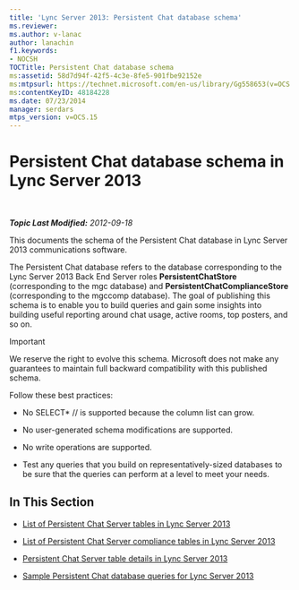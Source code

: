 ```yaml
---
title: 'Lync Server 2013: Persistent Chat database schema'
ms.reviewer: 
ms.author: v-lanac
author: lanachin
f1.keywords:
- NOCSH
TOCTitle: Persistent Chat database schema
ms:assetid: 58d7d94f-42f5-4c3e-8fe5-901fbe92152e
ms:mtpsurl: https://technet.microsoft.com/en-us/library/Gg558653(v=OCS.15)
ms:contentKeyID: 48184228
ms.date: 07/23/2014
manager: serdars
mtps_version: v=OCS.15
---
```


<div data-xmlns="http://www.w3.org/1999/xhtml">

<div class="topic" data-xmlns="http://www.w3.org/1999/xhtml" data-msxsl="urn:schemas-microsoft-com:xslt" data-cs="https://msdn.microsoft.com/">

<div data-asp="https://msdn2.microsoft.com/asp">

# Persistent Chat database schema in Lync Server 2013

</div>

<div id="mainSection">

<div id="mainBody">

<span> </span>

_**Topic Last Modified:** 2012-09-18_

This documents the schema of the Persistent Chat database in Lync Server 2013 communications software.

The Persistent Chat database refers to the database corresponding to the Lync Server 2013 Back End Server roles **PersistentChatStore** (corresponding to the mgc database) and **PersistentChatComplianceStore** (corresponding to the mgccomp database). The goal of publishing this schema is to enable you to build queries and gain some insights into building useful reporting around chat usage, active rooms, top posters, and so on.

<div>


> [!IMPORTANT]  
> We reserve the right to evolve this schema. Microsoft does not make any guarantees to maintain full backward compatibility with this published schema.



</div>

Follow these best practices:

  - No SELECT\* // is supported because the column list can grow.

  - No user-generated schema modifications are supported.

  - No write operations are supported.

  - Test any queries that you build on representatively-sized databases to be sure that the queries can perform at a level to meet your needs.

<div>

## In This Section

  - [List of Persistent Chat Server tables in Lync Server 2013](lync-server-2013-list-of-persistent-chat-server-tables.md)

  - [List of Persistent Chat Server compliance tables in Lync Server 2013](lync-server-2013-list-of-persistent-chat-server-compliance-tables.md)

  - [Persistent Chat Server table details in Lync Server 2013](lync-server-2013-persistent-chat-server-table-details.md)

  - [Sample Persistent Chat database queries for Lync Server 2013](lync-server-2013-sample-persistent-chat-database-queries.md)

</div>

</div>

<span> </span>

</div>

</div>

</div>


